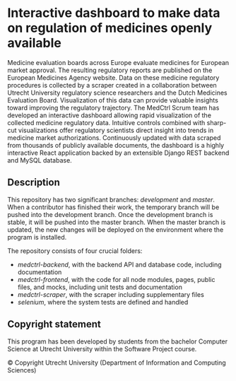 # Interactive dashboard to make data on regulation of medicines openly available

Medicine evaluation boards across Europe evaluate medicines for European market approval. The resulting regulatory reports are published on the European Medicines Agency website. Data on these medicine regulatory procedures is collected by a scraper created in a collaboration between Utrecht University regulatory science researchers and the Dutch Medicines Evaluation Board. Visualization of this data can provide valuable insights toward improving the regulatory trajectory. The MedCtrl Scrum team has developed an interactive dashboard allowing rapid visualization of the collected medicine regulatory data. Intuitive controls combined with sharp-cut visualizations offer regulatory scientists direct insight into trends in medicine market authorizations. Continuously updated with data scraped from thousands of publicly available documents, the dashboard is a highly interactive React application backed by an extensible Django REST backend and MySQL database.

## Description

This repository has two significant branches: *development* and *master*. When a contributor has finished their work, the temporary branch will be pushed into the development branch. Once the development branch is stable, it will be pushed into the master branch. When the master branch is updated, the new changes will be deployed on the environment where the program is installed.

The repository consists of four crucial folders:
* *medctrl-backend*, with the backend API and database code, including documentation
* *medctrl-frontend*, with the code for all node modules, pages, public files, and mocks, including unit tests and documentation
* *medctrl-scraper*, with the scraper including supplementary files
* *selenium*, where the system tests are defined and handled

## Copyright statement

This program has been developed by students from the bachelor Computer Science at Utrecht University within the Software Project course.

© Copyright Utrecht University (Department of Information and Computing Sciences)
